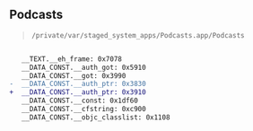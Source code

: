 ## Podcasts

> `/private/var/staged_system_apps/Podcasts.app/Podcasts`

```diff

   __TEXT.__eh_frame: 0x7078
   __DATA_CONST.__auth_got: 0x5910
   __DATA_CONST.__got: 0x3990
-  __DATA_CONST.__auth_ptr: 0x3830
+  __DATA_CONST.__auth_ptr: 0x3910
   __DATA_CONST.__const: 0x1df60
   __DATA_CONST.__cfstring: 0xc900
   __DATA_CONST.__objc_classlist: 0x1108

```
